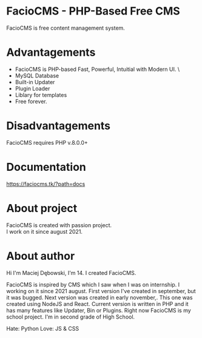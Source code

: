 
# FacioCMS - PHP-Based Free CMS

FacioCMS is free content management system.

# Advantagements
+ FacioCMS is PHP-based  Fast, Powerful, Intuitial with Modern UI. \
+ MySQL Database
+ Built-in Updater
+ Plugin Loader
+ Liblary for templates
+ Free forever.

# Disadvantagements
FacioCMS requires PHP v.8.0.0+

# Documentation 
https://faciocms.tk/?path=docs

# About project
FacioCMS is created with passion project. \
I work on it since august 2021. 

# About author
Hi I'm Maciej Dębowski, I'm 14. I created FacioCMS.

FacioCMS is inspired by CMS which I saw when I was on internship.
I working on it since 2021 august.
First version I've created in september, but it was bugged.
Next version was created in early november,. This one was created using NodeJS and React.
Current version is written in PHP and it has many features like Updater, Bin or Plugins.
Right now FacioCMS is my school project. I'm in second grade of High School.

Hate: Python
Love: JS & CSS
